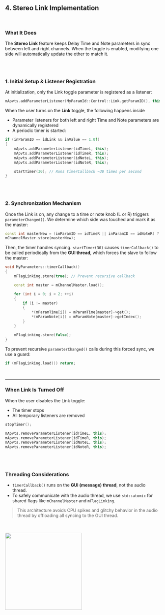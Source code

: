 ## 4. Stereo Link Implementation

<br>

###  What It Does

The **Stereo Link** feature keeps Delay Time and Note parameters in sync between left and right channels. 
When the toggle is enabled, modifying one side will automatically update the other to match it.

<br>
<br>

###  1. Initial Setup & Listener Registration

At initialization, only the Link toggle parameter is registered as a listener:

~~~cpp
mApvts.addParameterListener(MyParamId::Control::Link.getParamID(), this);
~~~

When the user turns on the **Link** toggle, the following happens inside

- Parameter listeners for both left and right Time and Note parameters are dynamically registered
- A periodic timer is started:

~~~cpp
if (inParamID == idLink && inValue == 1.0f)
{
    mApvts.addParameterListener(idTimeL, this);
    mApvts.addParameterListener(idTimeR, this);
    mApvts.addParameterListener(idNoteL, this);
    mApvts.addParameterListener(idNoteR, this);

    startTimer(30); // Runs timerCallback ~30 times per second
}
~~~

<br>
<br>

###  2. Synchronization Mechanism

Once the Link is on, any change to a time or note knob (L or R) triggers ```parameterChanged()```.
We determine which side was touched and mark it as the master:

~~~cpp
const int masterNew = (inParamID == idTimeR || inParamID == idNoteR) ? 1 : 0;
mChannelMaster.store(masterNew);
~~~

Then, the timer handles syncing.
```startTimer(30)``` causes ```timerCallback()``` to be called periodically from the **GUI thread**, which forces the slave to follow the master:

~~~cpp
void MyParameters::timerCallback()
{
    mFlagLinking.store(true); // Prevent recursive callback

    const int master = mChannelMaster.load();

    for (int i = 0; i < 2; ++i)
    {
        if (i != master)
        {
            *(mParamTime[i]) = mParamTime[master]->get();
            *(mParamNote[i]) = mParamNote[master]->getIndex();
        }
    }

    mFlagLinking.store(false);
}
~~~

To prevent recursive ```parameterChanged()``` calls during this forced sync, we use a guard:

~~~cpp
if (mFlagLinking.load()) return;
~~~

<br>

--------

###  When Link Is Turned Off

When the user disables the Link toggle:

- The timer stops
- All temporary listeners are removed

~~~cpp
stopTimer();

mApvts.removeParameterListener(idTimeL, this);
mApvts.removeParameterListener(idTimeR, this);
mApvts.removeParameterListener(idNoteL, this);
mApvts.removeParameterListener(idNoteR, this);
~~~

<br>
<br>


###  Threading Considerations

- ```timerCallback()``` runs on the **GUI (message) thread**, not the audio thread.
- To safely communicate with the audio thread, we use ```std::atomic``` for shared flags like ```mChannelMaster``` and ```mFlagLinking```.

> This architecture avoids CPU spikes and glitchy behavior in the audio thread by offloading all syncing to the GUI thread.

<br>
<br>

<img src = "https://github.com/user-attachments/assets/4fa4d366-91a5-4d37-9276-3e316636f53c" width = "250"/>

